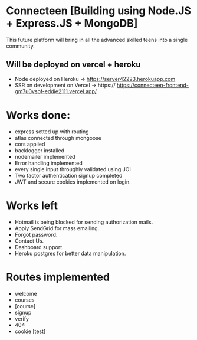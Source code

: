 # Connecteen [Building using Node.JS + Express.JS + MongoDB]

This future platform will bring in all the advanced skilled teens into a single community.

## Will be deployed on vercel + heroku

- Node deployed on Heroku
 → https://server42223.herokuapp.com
- SSR on development on Vercel
 → https:// https://connecteen-frontend-gm7u0vsof-eddie2111.vercel.app/

# Works done:
- express setted up with routing
- atlas connected through mongoose
- cors applied
- backlogger installed
- nodemailer implemented
- Error handling implemented
- every single input throughly validated using JOI
- Two factor authentication signup completed
- JWT and secure cookies implemented on login.

# Works left
- Hotmail is being blocked for sending authorization mails.
- Apply SendGrid for mass emailing.
- Forgot password.
- Contact Us.
- Dashboard support.
- Heroku postgres for better data manipulation.

# Routes implemented
- welcome
- courses
- [course]
- signup
- verify
- 404
- cookie [test]
